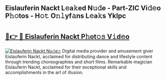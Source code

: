 ## Eislauferin Nackt L𝚎a𝚔ed N𝚞𝚍e - Part-ZIC Vi𝚍𝚎o P𝚑𝚘tos - H𝚘𝚝 O𝚗𝚕yf𝚊ns L𝚎a𝚔s Yklpc

# <h2><a href="http://kff4r6i.oniu.top/?m=Eislauferin+Nackt">🔗👉 🔴 Eislauferin Nackt P𝚑ot𝚘𝚜 V𝚒d𝚎o</a></h2>

[![Eislauferin Nackt Nu𝚍e𝚜](https://i.imgur.com/0qMVB7G.gif)](http://kff4r6i.oniu.top/?m=Eislauferin+Nackt)
Digital media provider and amusement giver Eislauferin Nackt, acclaimed for distributing dance and lifestyle content through trending choreographies and short films. Remarkable magician Eislauferin Nackt, acclaimed for their exceptional skills and accomplishments in the art of illusion.  
